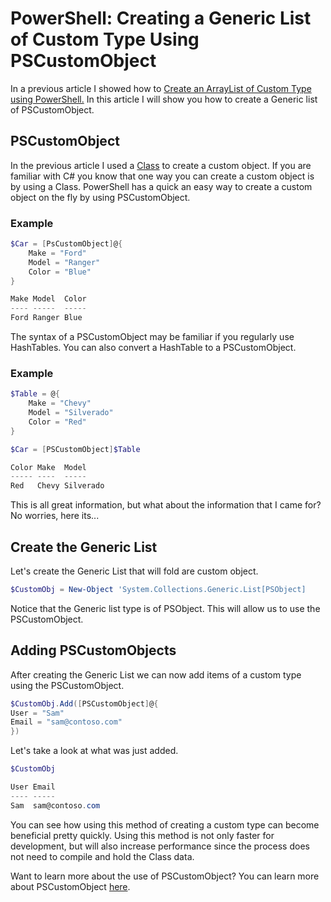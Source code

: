 # PowerShell: Creating a Generic List of Custom Type Using PSCustomObject

In a previous article I showed how to [Create an ArrayList of Custom Type using PowerShell.](https://github.com/jameswassinger/Articles/blob/main/PowerShell/create-an-arraylist-of-custom-type-using-powershell.md) In this article I will show you how to create a Generic list of PSCustomObject.

## PSCustomObject

In the previous article I used a [Class](https://docs.microsoft.com/en-us/powershell/module/microsoft.powershell.core/about/about_classes?view=powershell-7.1) to create a custom object. If you are familiar with C# you know that one way you can create a custom object is by using a Class. PowerShell has a quick an easy way to create a custom object on the fly by using PSCustomObject.

### Example

```powershell
$Car = [PsCustomObject]@{
    Make = "Ford"
    Model = "Ranger"
    Color = "Blue"
}

Make Model  Color
---- -----  -----
Ford Ranger Blue
```

The syntax of a PSCustomObject may be familiar if you regularly use HashTables. You can also convert a HashTable to a PSCustomObject.

### Example

```powershell
$Table = @{
    Make = "Chevy"
    Model = "Silverado"
    Color = "Red"
}

$Car = [PSCustomObject]$Table

Color Make  Model
----- ----  -----
Red   Chevy Silverado
```

This is all great information, but what about the information that I came for? No worries, here its...

## Create the Generic List

Let's create the Generic List that will fold are custom object.

```powershell
$CustomObj = New-Object 'System.Collections.Generic.List[PSObject]
```

Notice that the Generic list type is of PSObject. This will allow us to use the PSCustomObject.

## Adding PSCustomObjects

After creating the Generic List we can now add items of a custom type using the PSCustomObject.

```powershell
$CustomObj.Add([PSCustomObject]@{
User = "Sam"
Email = "sam@contoso.com"
})
```

Let's take a look at what was just added.

```powershell
$CustomObj

User Email
---- -----
Sam  sam@contoso.com
```

You can see how using this method of creating a custom type can become beneficial pretty quickly. Using this method is not only faster for development, but will also increase performance since the process does not need to compile and hold the Class data.

Want to learn more about the use of PSCustomObject? You can learn more about PSCustomObject [here](https://powershellexplained.com/2016-10-28-powershell-everything-you-wanted-to-know-about-pscustomobject/).
